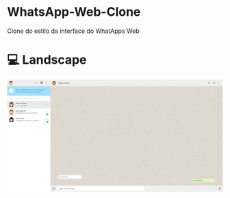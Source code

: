 # WhatsApp-Web-Clone

Clone do estilo da interface do WhatApps Web

# 💻 Landscape

<img src="./assets/img/WhatsApp-Web-Clone.png"/>
